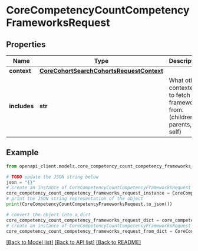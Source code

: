 # CoreCompetencyCountCompetencyFrameworksRequest


## Properties

Name | Type | Description | Notes
------------ | ------------- | ------------- | -------------
**context** | [**CoreCohortSearchCohortsRequestContext**](CoreCohortSearchCohortsRequestContext.md) |  | 
**includes** | **str** | What other contextes to fetch the frameworks from. (children, parents, self) | [optional] [default to 'children']

## Example

```python
from openapi_client.models.core_competency_count_competency_frameworks_request import CoreCompetencyCountCompetencyFrameworksRequest

# TODO update the JSON string below
json = "{}"
# create an instance of CoreCompetencyCountCompetencyFrameworksRequest from a JSON string
core_competency_count_competency_frameworks_request_instance = CoreCompetencyCountCompetencyFrameworksRequest.from_json(json)
# print the JSON string representation of the object
print(CoreCompetencyCountCompetencyFrameworksRequest.to_json())

# convert the object into a dict
core_competency_count_competency_frameworks_request_dict = core_competency_count_competency_frameworks_request_instance.to_dict()
# create an instance of CoreCompetencyCountCompetencyFrameworksRequest from a dict
core_competency_count_competency_frameworks_request_from_dict = CoreCompetencyCountCompetencyFrameworksRequest.from_dict(core_competency_count_competency_frameworks_request_dict)
```
[[Back to Model list]](../README.md#documentation-for-models) [[Back to API list]](../README.md#documentation-for-api-endpoints) [[Back to README]](../README.md)


